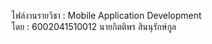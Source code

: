 ไฟล์งานรายวิชา : Mobile Application Development<br>
โดย : 6002041510012 นายกิตติพร สินนุรักษ์กูล
       
